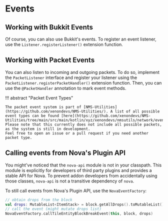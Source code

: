 # Events

## Working with Bukkit Events

Of course, you can also use Bukkit's events. To register an event listener, use the `Listener.registerListener()` extension function.

## Working with Packet Events

You can also listen to incoming and outgoing packets.
To do so, implement the `PacketListener` interface and register your listener using the
`PacketListener.registerPacketHandler()` extension function.
Then, you can use the `@PacketHandler` annotation to mark event methods.

!!! abstract "Packet Event Types"

    The packet event system is part of [NMS-Utilities](https://github.com/xenondevs/NMS-Utilities/). A list of all possible
    event types can be found [here](https://github.com/xenondevs/NMS-Utilities/tree/main/src/main/kotlin/xyz/xenondevs/nmsutils/network/event).  
    Please note that this currently does not include all possible packets, as the system is still in development.
    Feel free to open an issue or a pull request if you need another packet type.

## Calling events from Nova's Plugin API

You might've noticed that the `nova-api` module is not in your classpath. This module is explicitly for developers of
third party plugins and provides a stable API for Nova. To prevent addon developers from accidentally using those
classes, `nova-api` is not a transitive dependency of `nova`.

To still call events from Nova's Plugin API, use the `NovaEventFactory`:

```kotlin
// obtain drops from the block
val drops: MutableList<ItemStack> = block.getAllDrops().toMutableList()
// call the event (might mutate drops list)
NovaEventFactory.callTileEntityBlockBreakEvent(this, block, drops)
```